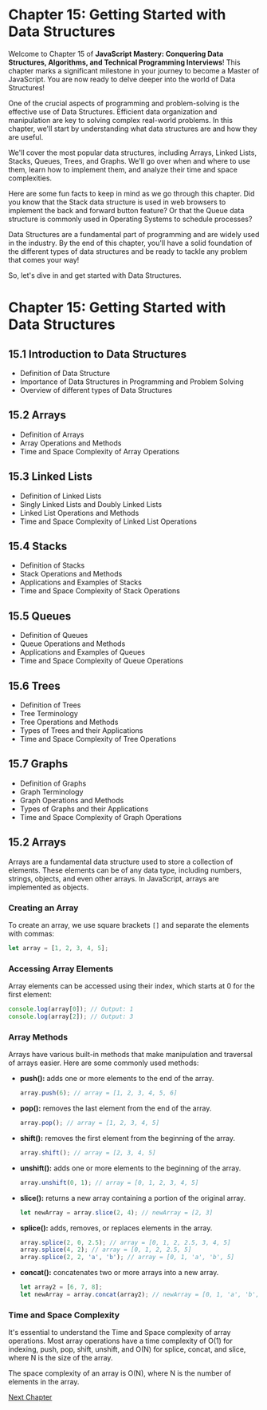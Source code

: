 # Chapter 15: Getting Started with Data Structures

Welcome to Chapter 15 of **JavaScript Mastery: Conquering Data Structures, Algorithms, and Technical Programming Interviews**! This chapter marks a significant milestone in your journey to become a Master of JavaScript. You are now ready to delve deeper into the world of Data Structures!

One of the crucial aspects of programming and problem-solving is the effective use of Data Structures. Efficient data organization and manipulation are key to solving complex real-world problems. In this chapter, we'll start by understanding what data structures are and how they are useful.

We'll cover the most popular data structures, including Arrays, Linked Lists, Stacks, Queues, Trees, and Graphs. We'll go over when and where to use them, learn how to implement them, and analyze their time and space complexities.

Here are some fun facts to keep in mind as we go through this chapter. Did you know that the Stack data structure is used in web browsers to implement the back and forward button feature? Or that the Queue data structure is commonly used in Operating Systems to schedule processes?

Data Structures are a fundamental part of programming and are widely used in the industry. By the end of this chapter, you'll have a solid foundation of the different types of data structures and be ready to tackle any problem that comes your way!

So, let's dive in and get started with Data Structures.
# Chapter 15: Getting Started with Data Structures

## 15.1 Introduction to Data Structures
- Definition of Data Structure
- Importance of Data Structures in Programming and Problem Solving
- Overview of different types of Data Structures

## 15.2 Arrays
- Definition of Arrays
- Array Operations and Methods
- Time and Space Complexity of Array Operations

## 15.3 Linked Lists
- Definition of Linked Lists
- Singly Linked Lists and Doubly Linked Lists
- Linked List Operations and Methods
- Time and Space Complexity of Linked List Operations

## 15.4 Stacks
- Definition of Stacks
- Stack Operations and Methods
- Applications and Examples of Stacks
- Time and Space Complexity of Stack Operations

## 15.5 Queues
- Definition of Queues
- Queue Operations and Methods
- Applications and Examples of Queues
- Time and Space Complexity of Queue Operations

## 15.6 Trees
- Definition of Trees
- Tree Terminology
- Tree Operations and Methods
- Types of Trees and their Applications
- Time and Space Complexity of Tree Operations

## 15.7 Graphs
- Definition of Graphs
- Graph Terminology
- Graph Operations and Methods
- Types of Graphs and their Applications
- Time and Space Complexity of Graph Operations
## 15.2 Arrays

Arrays are a fundamental data structure used to store a collection of elements. These elements can be of any data type, including numbers, strings, objects, and even other arrays. In JavaScript, arrays are implemented as objects.

### Creating an Array

To create an array, we use square brackets `[]` and separate the elements with commas:

```javascript
let array = [1, 2, 3, 4, 5];
```

### Accessing Array Elements

Array elements can be accessed using their index, which starts at 0 for the first element:

```javascript
console.log(array[0]); // Output: 1
console.log(array[2]); // Output: 3
```

### Array Methods

Arrays have various built-in methods that make manipulation and traversal of arrays easier. Here are some commonly used methods:

- **push():** adds one or more elements to the end of the array.
    ```javascript
    array.push(6); // array = [1, 2, 3, 4, 5, 6]
    ```
- **pop():** removes the last element from the end of the array.
    ```javascript
    array.pop(); // array = [1, 2, 3, 4, 5]
    ```
- **shift():** removes the first element from the beginning of the array.
    ```javascript
    array.shift(); // array = [2, 3, 4, 5]
    ```
- **unshift():** adds one or more elements to the beginning of the array.
    ```javascript
    array.unshift(0, 1); // array = [0, 1, 2, 3, 4, 5]
    ```
- **slice():** returns a new array containing a portion of the original array.
    ```javascript
    let newArray = array.slice(2, 4); // newArray = [2, 3]
    ```
- **splice():** adds, removes, or replaces elements in the array.
    ```javascript
    array.splice(2, 0, 2.5); // array = [0, 1, 2, 2.5, 3, 4, 5]
    array.splice(4, 2); // array = [0, 1, 2, 2.5, 5]
    array.splice(2, 2, 'a', 'b'); // array = [0, 1, 'a', 'b', 5]
    ```
- **concat():** concatenates two or more arrays into a new array.
    ```javascript
    let array2 = [6, 7, 8];
    let newArray = array.concat(array2); // newArray = [0, 1, 'a', 'b', 5, 6, 7, 8]
    ```
    
### Time and Space Complexity

It's essential to understand the Time and Space complexity of array operations. Most array operations have a time complexity of O(1) for indexing, push, pop, shift, unshift, and O(N) for splice, concat, and slice, where N is the size of the array.

The space complexity of an array is O(N), where N is the number of elements in the array.


[Next Chapter](16_Chapter16.md)